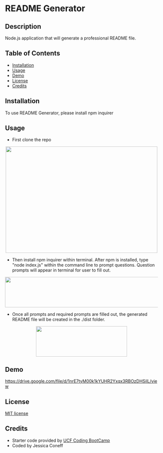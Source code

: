 # README Generator
## Description 
Node.js application that will generate a professional README file.

## Table of Contents

* [Installation](#installation)
* [Usage](#usage)
* [Demo](#Demo)
* [License](#license)
* [Credits](#credits)

## Installation 
To use README Generator, please install npm inquirer

## Usage 
 * First clone the repo
 <p align="center">
  <img width="500" height="350" src="https://user-images.githubusercontent.com/65797801/102832749-49bdfd80-43bd-11eb-89a1-409ed0b397f7.png">
</p>
 
 
* Then install npm inquirer within terminal.
After npm is installed, type "node index.js" within the command line to prompt questions. Question prompts will appear in terminal for user to fill out. 
 <p align="center">
  <img width="800" height="100" src="https://user-images.githubusercontent.com/65797801/102833225-7aeafd80-43be-11eb-8b17-54399fb391c8.png">
</p>



* Once all prompts and required prompts are filled out, the generated README file will be created in the ./dist folder.
 <p align="center">
  <img width="300" height="100" src="https://user-images.githubusercontent.com/65797801/102833303-b4bc0400-43be-11eb-9bf0-500f6b32b452.png">
</p>


## Demo
https://drive.google.com/file/d/1nrE7tyM00k1kYUHR2Yxqx3RBOzDHSilL/view


## License
[MIT license](https://github.com/jconeff/README_generator/blob/main/LICENSE)

## Credits
* Starter code provided by [UCF Coding BootCamp](https://github.com/coding-boot-camp/potential-enigma)
* Coded by Jessica Coneff
